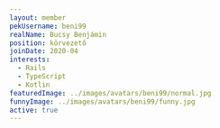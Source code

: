 ```yaml
---
layout: member
pekUsername: beni99
realName: Bucsy Benjámin
position: körvezető
joinDate: 2020-04
interests:
  - Rails
  - TypeScript
  - Kotlin
featuredImage: ../images/avatars/beni99/normal.jpg
funnyImage: ../images/avatars/beni99/funny.jpg
active: true
---
```

